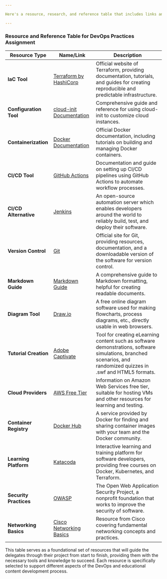 ```yaml
---

Here's a resource, research, and reference table that includes links and descriptions for tools, aids, and additional materials to support the delegates of Pero's Academy in completing their assignment on implementing DevOps practices for educational labs. This table will help students familiarize themselves with essential software, documentation, tutorials, and supportive communities.

---
```


### Resource and Reference Table for DevOps Practices Assignment

| **Resource Type**       | **Name/Link**                                           | **Description**                                                                                                                   |
|-------------------------|---------------------------------------------------------|-----------------------------------------------------------------------------------------------------------------------------------|
| **IaC Tool**            | [Terraform by HashiCorp](https://www.terraform.io/)     | Official website of Terraform, providing documentation, tutorials, and guides for creating reproducible and predictable infrastructure. |
| **Configuration Tool**  | [cloud-init Documentation](https://cloudinit.readthedocs.io/) | Comprehensive guide and reference for using cloud-init to customize cloud instances.                                              |
| **Containerization**    | [Docker Documentation](https://docs.docker.com/)        | Official Docker documentation, including tutorials on building and managing Docker containers.                                    |
| **CI/CD Tool**          | [GitHub Actions](https://github.com/features/actions)   | Documentation and guide on setting up CI/CD pipelines using GitHub Actions to automate workflow processes.                         |
| **CI/CD Alternative**   | [Jenkins](https://www.jenkins.io/)                      | An open-source automation server which enables developers around the world to reliably build, test, and deploy their software.      |
| **Version Control**     | [Git](https://git-scm.com/)                             | Official site for Git, providing resources, documentation, and a downloadable version of the software for version control.        |
| **Markdown Guide**      | [Markdown Guide](https://www.markdownguide.org/)        | A comprehensive guide to Markdown formatting, helpful for creating readable documents.                                            |
| **Diagram Tool**        | [Draw.io](https://app.diagrams.net/)                    | A free online diagram software used for making flowcharts, process diagrams, etc., directly usable in web browsers.               |
| **Tutorial Creation**   | [Adobe Captivate](https://www.adobe.com/products/captivate.html) | Tool for creating eLearning content such as software demonstrations, software simulations, branched scenarios, and randomized quizzes in .swf and HTML5 formats. |
| **Cloud Providers**     | [AWS Free Tier](https://aws.amazon.com/free/)           | Information on Amazon Web Services free tier, suitable for hosting VMs and other resources for learning and testing.              |
| **Container Registry**  | [Docker Hub](https://hub.docker.com/)                  | A service provided by Docker for finding and sharing container images with your team and the Docker community.                    |
| **Learning Platform**   | [Katacoda](https://www.katacoda.com/)                   | Interactive learning and training platform for software developers, providing free courses on Docker, Kubernetes, and Terraform.  |
| **Security Practices**  | [OWASP](https://owasp.org/)                             | The Open Web Application Security Project, a nonprofit foundation that works to improve the security of software.                 |
| **Networking Basics**   | [Cisco Networking Basics](https://www.cisco.com/c/en/us/solutions/small-business/resource-center/networking/networking-basics.html) | Resource from Cisco covering fundamental networking concepts and practices.                                                       |

This table serves as a foundational set of resources that will guide the delegates through their project from start to finish, providing them with the necessary tools and knowledge to succeed. Each resource is specifically selected to support different aspects of the DevOps and educational content development process.